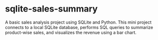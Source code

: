 # sqlite-sales-summary
A basic sales analysis project using SQLite and Python. This mini project connects to a local SQLite database, performs SQL queries to summarize product-wise sales, and visualizes the revenue using a bar chart.
